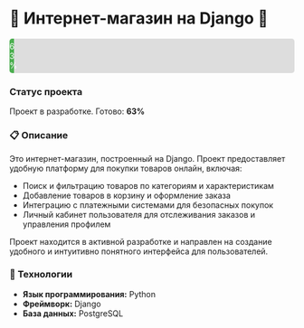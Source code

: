 # 🚀 Интернет-магазин на Django 🛒

<div style="width: 100%; background-color: #ddd; border-radius: 5px; overflow: hidden;">
  <div style="width: 0%; background-color: #4caf50; padding: 5px 0; color: white; text-align: center; animation: load 2s forwards;">
    63%
  </div>
</div>

<style>
@keyframes load {
  from { width: 0%; }
  to { width: 63%; }
}
</style>

### Статус проекта

Проект в разработке. Готово: **63%**

### 📋 Описание

Это интернет-магазин, построенный на Django. Проект предоставляет удобную платформу для покупки товаров онлайн, включая:

- Поиск и фильтрацию товаров по категориям и характеристикам
- Добавление товаров в корзину и оформление заказа
- Интеграцию с платежными системами для безопасных покупок
- Личный кабинет пользователя для отслеживания заказов и управления профилем

Проект находится в активной разработке и направлен на создание удобного и интуитивно понятного интерфейса для
пользователей.

### 🔧 Технологии

- **Язык программирования:** Python
- **Фреймворк:** Django
- **База данных:** PostgreSQL

